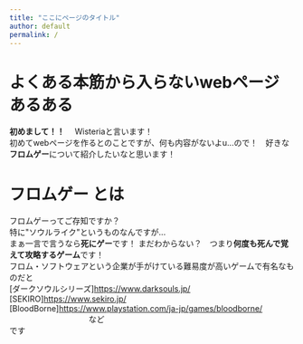```yaml
---
title: "ここにページのタイトル"
author: default
permalink: /
---
```


# よくある本筋から入らないwebページあるある


**初めまして！！**　 Wisteriaと言います！　  
初めてwebページを作るとのことですが、何も内容がないよu...ので！　好きな**フロムゲー**について紹介したいなと思います！  
  
# フロムゲー とは  
フロムゲーってご存知ですか？  
特に"ソウルライク"というものなんですが...  
まぁ一言で言うなら**死にゲー**です！
まだわからない？　つまり**何度も死んで覚えて攻略するゲーム**です！  
フロム・ソフトウェアという企業が手がけている難易度が高いゲームで有名なものだと  
[ダークソウルシリーズ]https://www.darksouls.jp/  
[SEKIRO]https://www.sekiro.jp/  
[BloodBorne]https://www.playstation.com/ja-jp/games/bloodborne/  
　　　　　　　　　　など  
です



